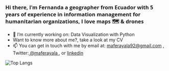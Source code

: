 <h3 align="left" style = "font-family:Open Sans;font-weight: bold;">
Hi there, I'm Fernanda a geographer from Ecuador with 5 years of experience in information management for humanitarian organizations, I love maps 🗺️ & drones </h3>

- 🌱 I’m currently working on: Data Visualization with Python
- Want to know more about me?, take a look at my CV 
- 📫 You can get in touch with me by email at: <a href='https://mail.google.com/mail/?view=cm&fs=1&to=maferayala92@gmail.com'>maferayala92@gmail.com</a> , Twitter:<a href='https://twitter.com/maferayala'> @maferayala </a>, or <a href='https://www.linkedin.com/in/mfayala'> linkedin </a>

![Top Langs](https://github-readme-stats.vercel.app/api/top-langs/?username=maferayala&layout=compact&theme=dark&hide_border=true)



<!--- 🔭 I’m currently working on ...
<!--- 🌱 I’m currently learning ...<!>e

